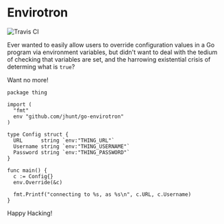 Envirotron
==========

![Travis CI](https://travis-ci.org/jhunt/go-envirotron.svg?branch=master)

Ever wanted to easily allow users to override configuration values
in a Go program via environment variables, but didn't want to deal
with the tedium of checking that variables are set, and the
harrowing existential crisis of determing what is `true`?

Want no more!

```
package thing

import (
  "fmt"
  env "github.com/jhunt/go-envirotron"
)

type Config struct {
  URL      string `env:"THING_URL"`
  Username string `env:"THING_USERNAME"`
  Password string `env:"THING_PASSWORD"`
}

func main() {
  c := Config{}
  env.Override(&c)

  fmt.Printf("connecting to %s, as %s\n", c.URL, c.Username)
}
```

Happy Hacking!
